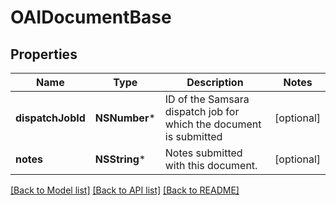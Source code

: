 # OAIDocumentBase

## Properties
Name | Type | Description | Notes
------------ | ------------- | ------------- | -------------
**dispatchJobId** | **NSNumber*** | ID of the Samsara dispatch job for which the document is submitted | [optional] 
**notes** | **NSString*** | Notes submitted with this document. | [optional] 

[[Back to Model list]](../README.md#documentation-for-models) [[Back to API list]](../README.md#documentation-for-api-endpoints) [[Back to README]](../README.md)


